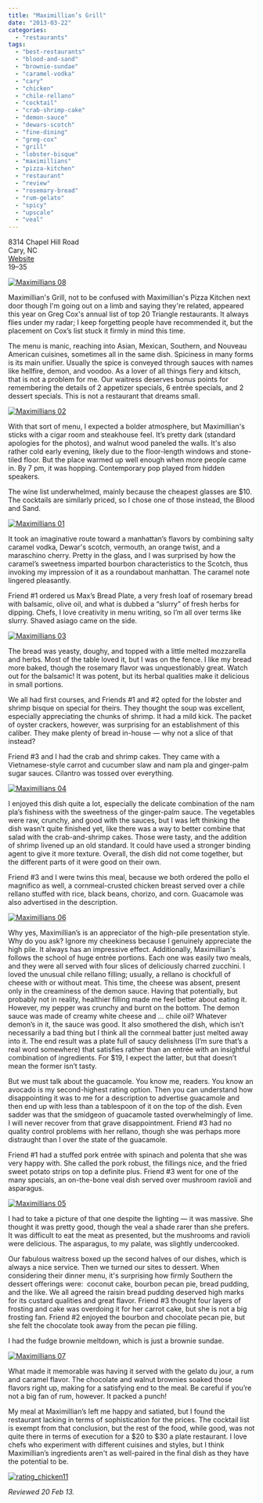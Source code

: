 ```yaml
---
title: "Maximillian’s Grill"
date: "2013-03-22"
categories: 
  - "restaurants"
tags: 
  - "best-restaurants"
  - "blood-and-sand"
  - "brownie-sundae"
  - "caramel-vodka"
  - "cary"
  - "chicken"
  - "chile-rellano"
  - "cocktail"
  - "crab-shrimp-cake"
  - "demon-sauce"
  - "dewars-scotch"
  - "fine-dining"
  - "greg-cox"
  - "grill"
  - "lobster-bisque"
  - "maximillians"
  - "pizza-kitchen"
  - "restaurant"
  - "review"
  - "rosemary-bread"
  - "rum-gelato"
  - "spicy"
  - "upscale"
  - "veal"
---
```


8314 Chapel Hill Road\
Cary, NC\
[Website](http://www.maximilliansgrill.com/)\
$19–$35

[![Maximillians 08](http://s3.amazonaws.com/thegourmez-wpmedia/2013/03/Maximillians-08-405x500.jpg)](http://www.thegourmez.com/2013/03/maximillians-grill/maximillians-08/)

Maximillian's Grill, not to be confused with Maximillian's Pizza Kitchen next door though I'm going out on a limb and saying they're related, appeared this year on Greg Cox's annual list of top 20 Triangle restaurants. It always flies under my radar; I keep forgetting people have recommended it, but the placement on Cox’s list stuck it firmly in mind this time.

The menu is manic, reaching into Asian, Mexican, Southern, and Nouveau American cuisines, sometimes all in the same dish. Spiciness in many forms is its main unifier. Usually the spice is conveyed through sauces with names like hellfire, demon, and voodoo. As a lover of all things fiery and kitsch, that is not a problem for me. Our waitress deserves bonus points for remembering the details of 2 appetizer specials, 6 entrée specials, and 2 dessert specials. This is not a restaurant that dreams small.

[![Maximillians 02](http://s3.amazonaws.com/thegourmez-wpmedia/2013/03/Maximillians-02-332x500.jpg)](http://www.thegourmez.com/2013/03/maximillians-grill/maximillians-02/)

With that sort of menu, I expected a bolder atmosphere, but Maximillian's sticks with a cigar room and steakhouse feel. It’s pretty dark (standard apologies for the photos), and walnut wood paneled the walls. It's also rather cold early evening, likely due to the floor-length windows and stone-tiled floor. But the place warmed up well enough when more people came in. By 7 pm, it was hopping. Contemporary pop played from hidden speakers.

The wine list underwhelmed, mainly because the cheapest glasses are $10. The cocktails are similarly priced, so I chose one of those instead, the Blood and Sand.

[![Maximillians 01](http://s3.amazonaws.com/thegourmez-wpmedia/2013/03/Maximillians-01-332x500.jpg)](http://www.thegourmez.com/2013/03/maximillians-grill/maximillians-01/)

It took an imaginative route toward a manhattan’s flavors by combining salty caramel vodka, Dewar's scotch, vermouth, an orange twist, and a maraschino cherry. Pretty in the glass, and I was surprised by how the caramel’s sweetness imparted bourbon characteristics to the Scotch, thus invoking my impression of it as a roundabout manhattan. The caramel note lingered pleasantly.

Friend #1 ordered us Max’s Bread Plate, a very fresh loaf of rosemary bread with balsamic, olive oil, and what is dubbed a “slurry” of fresh herbs for dipping. Chefs, I love creativity in menu writing, so I’m all over terms like slurry. Shaved asiago came on the side.

[![Maximillians 03](http://s3.amazonaws.com/thegourmez-wpmedia/2013/03/Maximillians-03-500x332.jpg)](http://www.thegourmez.com/2013/03/maximillians-grill/maximillians-03/)

The bread was yeasty, doughy, and topped with a little melted mozzarella and herbs. Most of the table loved it, but I was on the fence. I like my bread more baked, though the rosemary flavor was unquestionably great. Watch out for the balsamic! It was potent, but its herbal qualities make it delicious in small portions.

We all had first courses, and Friends #1 and #2 opted for the lobster and shrimp bisque on special for theirs. They thought the soup was excellent, especially appreciating the chunks of shrimp. It had a mild kick. The packet of oyster crackers, however, was surprising for an establishment of this caliber. They make plenty of bread in-house — why not a slice of that instead?

Friend #3 and I had the crab and shrimp cakes. They came with a Vietnamese-style carrot and cucumber slaw and nam pla and ginger-palm sugar sauces. Cilantro was tossed over everything.

[![Maximillians 04](http://s3.amazonaws.com/thegourmez-wpmedia/2013/03/Maximillians-04-500x332.jpg)](http://www.thegourmez.com/2013/03/maximillians-grill/maximillians-04/)

I enjoyed this dish quite a lot, especially the delicate combination of the nam pla’s fishiness with the sweetness of the ginger-palm sauce. The vegetables were raw, crunchy, and good with the sauces, but I was left thinking the dish wasn’t quite finished yet, like there was a way to better combine that salad with the crab-and-shrimp cakes. Those were tasty, and the addition of shrimp livened up an old standard. It could have used a stronger binding agent to give it more texture. Overall, the dish did not come together, but the different parts of it were good on their own.

Friend #3 and I were twins this meal, because we both ordered the pollo el magnifico as well, a cornmeal-crusted chicken breast served over a chile rellano stuffed with rice, black beans, chorizo, and corn. Guacamole was also advertised in the description.

[![Maximillians 06](http://s3.amazonaws.com/thegourmez-wpmedia/2013/03/Maximillians-06-500x332.jpg)](http://www.thegourmez.com/2013/03/maximillians-grill/maximillians-06/)

Why yes, Maximillian’s is an appreciator of the high-pile presentation style. Why do you ask? Ignore my cheekiness because I genuinely appreciate the high pile. It always has an impressive effect. Additionally, Maximillian's follows the school of huge entrée portions. Each one was easily two meals, and they were all served with four slices of deliciously charred zucchini. I loved the unusual chile rellano filling; usually, a rellano is chockfull of cheese with or without meat. This time, the cheese was absent, present only in the creaminess of the demon sauce. Having that potentially, but probably not in reality, healthier filling made me feel better about eating it. However, my pepper was crunchy and burnt on the bottom. The demon sauce was made of creamy white cheese and … chile oil? Whatever demon’s in it, the sauce was good. It also smothered the dish, which isn’t necessarily a bad thing but I think all the cornmeal batter just melted away into it. The end result was a plate full of saucy delishness (I’m sure that’s a real word somewhere) that satisfies rather than an entrée with an insightful combination of ingredients. For $19, I expect the latter, but that doesn’t mean the former isn’t tasty.

But we must talk about the guacamole. You know me, readers. You know an avocado is my second-highest rating option. Then you can understand how disappointing it was to me for a description to advertise guacamole and then end up with less than a tablespoon of it on the top of the dish. Even sadder was that the smidgeon of guacamole tasted overwhelmingly of lime. I will never recover from that grave disappointment. Friend #3 had no quality control problems with her rellano, though she was perhaps more distraught than I over the state of the guacamole.

Friend #1 had a stuffed pork entrée with spinach and polenta that she was very happy with. She called the pork robust, the fillings nice, and the fried sweet potato strips on top a definite plus. Friend #3 went for one of the many specials, an on-the-bone veal dish served over mushroom ravioli and asparagus.

[![Maximillians 05](http://s3.amazonaws.com/thegourmez-wpmedia/2013/03/Maximillians-05-500x332.jpg)](http://www.thegourmez.com/2013/03/maximillians-grill/maximillians-05/)

I had to take a picture of that one despite the lighting — it was massive. She thought it was pretty good, though the veal a shade rarer than she prefers. It was difficult to eat the meat as presented, but the mushrooms and ravioli were delicious. The asparagus, to my palate, was slightly undercooked.

Our fabulous waitress boxed up the second halves of our dishes, which is always a nice service. Then we turned our sites to dessert. When considering their dinner menu, it's surprising how firmly Southern the dessert offerings were:  coconut cake, bourbon pecan pie, bread pudding, and the like. We all agreed the raisin bread pudding deserved high marks for its custard qualities and great flavor. Friend #3 thought four layers of frosting and cake was overdoing it for her carrot cake, but she is not a big frosting fan. Friend #2 enjoyed the bourbon and chocolate pecan pie, but she felt the chocolate took away from the pecan pie filling.

I had the fudge brownie meltdown, which is just a brownie sundae.

[![Maximillians 07](http://s3.amazonaws.com/thegourmez-wpmedia/2013/03/Maximillians-07-500x332.jpg)](http://www.thegourmez.com/2013/03/maximillians-grill/maximillians-07/)

What made it memorable was having it served with the gelato du jour, a rum and caramel flavor. The chocolate and walnut brownies soaked those flavors right up, making for a satisfying end to the meal. Be careful if you’re not a big fan of rum, however. It packed a punch!

My meal at Maximillian’s left me happy and satiated, but I found the restaurant lacking in terms of sophistication for the prices. The cocktail list is exempt from that conclusion, but the rest of the food, while good, was not quite there in terms of execution for a $20 to $30 a plate restaurant. I love chefs who experiment with different cuisines and styles, but I think Maximillian’s ingredients aren't as well-paired in the final dish as they have the potential to be.

[![rating_chicken11](http://s3.amazonaws.com/thegourmez-wpmedia/2009/02/rating_chicken11.gif)](http://www.thegourmez.com/2009/02/barten-guestier-private-selection-merlot-2006/rating_chicken11/)

_Reviewed 20 Feb 13._

